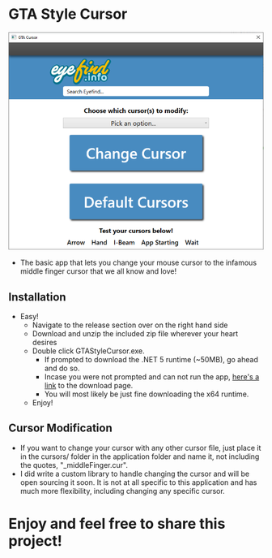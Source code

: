 # GTA Style Cursor

![Screenshot of app](https://raw.githubusercontent.com/MaxBranvall/GTACursor/main/Screenshot%202020-12-02%20094810.png)

- The basic app that lets you change your mouse cursor to the infamous middle finger cursor that we all know and love!

## Installation
- Easy!
    - Navigate to the release section over on the right hand side
    - Download and unzip the included zip file wherever your heart desires
    - Double click GTAStyleCursor.exe.
      - If prompted to download the .NET 5 runtime (~50MB), go ahead and do so.
      - Incase you were not prompted and can not run the app, [here's a link](https://dotnet.microsoft.com/download/dotnet/current/runtime) to the download page.
      - You will most likely be just fine downloading the x64 runtime.
    - Enjoy!
    
## Cursor Modification
- If you want to change your cursor with any other cursor file, just place it in the cursors/ folder in the application folder and name it, not including the quotes, "_middleFinger.cur".
- I did write a custom library to handle changing the cursor and will be open sourcing it soon. It is not at all specific to this application and has much more flexibility, including changing any specific cursor.

# Enjoy and feel free to share this project!
